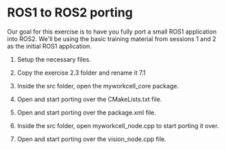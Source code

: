 # ROS1 to ROS2 porting

Our goal for this exercise is to have you fully port a small ROS1 application into ROS2. We'll be using the basic training material from sessions 1 and 2 as the initial ROS1 application.
 
 1. Setup the necessary files.
 
 2. Copy the exercise 2.3 folder and rename it 7.1

 3. Inside the src folder, open the myworkcell_core package. 

 4. Open and start porting over the CMakeLists.txt file.

 5. Open and start porting over the package.xml file.
 
 6. Inside the src folder, open myworkcell_node.cpp to start porting it over.

 7. Open and start porting over the vision_node.cpp file.
